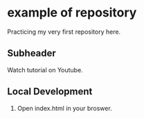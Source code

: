 # example of repository

Practicing my very first repository here.

## Subheader

Watch tutorial on Youtube.

## Local Development

1. Open index.html in your broswer.
